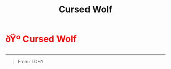 ﻿---
lang: en-US
title: Cursed Wolf
prev:
next:
---

# <font color=red>ðŸº <b>Cursed Wolf</b></font> <Badge text="Killing" type="tip" vertical="middle"/>
---

> From: TOHY
